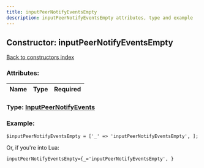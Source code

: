 ```yaml
---
title: inputPeerNotifyEventsEmpty
description: inputPeerNotifyEventsEmpty attributes, type and example
---
```

## Constructor: inputPeerNotifyEventsEmpty  
[Back to constructors index](index.md)



### Attributes:

| Name     |    Type       | Required |
|----------|:-------------:|---------:|



### Type: [InputPeerNotifyEvents](../types/InputPeerNotifyEvents.md)


### Example:

```
$inputPeerNotifyEventsEmpty = ['_' => 'inputPeerNotifyEventsEmpty', ];
```  

Or, if you're into Lua:  


```
inputPeerNotifyEventsEmpty={_='inputPeerNotifyEventsEmpty', }

```


